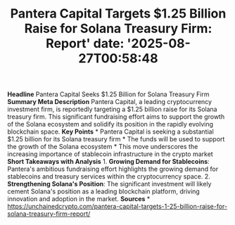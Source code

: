 ﻿---
title: "Pantera Capital Targets $1.25 Billion Raise for Solana Treasury Firm: Report'
date: '2025-08-27T00:58:48"
category: "Markets"
summary: ""
slug: "pantera capital targets 125 billion raise for solana treasur"
source_urls:
  - "https://unchainedcrypto.com/pantera-capital-targets-1-25-billion-raise-for-solana-treasury-firm-report/"
seo:
  title: "Pantera Capital Targets $1.25 Billion Raise for Solana Treasury Firm: Report | Hash n Hedge'
  description: '"
  keywords: ["news", "markets", "brief"]
---
**Headline** Pantera Capital Seeks $1.25 Billion for Solana Treasury Firm  **Summary Meta Description** Pantera Capital, a leading cryptocurrency investment firm, is reportedly targeting a $1.25 billion raise for its Solana treasury firm. This significant fundraising effort aims to support the growth of the Solana ecosystem and solidify its position in the rapidly evolving blockchain space.  **Key Points**  * Pantera Capital is seeking a substantial $1.25 billion for its Solana treasury firm * The funds will be used to support the growth of the Solana ecosystem * This move underscores the increasing importance of stablecoin infrastructure in the crypto market  **Short Takeaways with Analysis**  1. **Growing Demand for Stablecoins**: Pantera's ambitious fundraising effort highlights the growing demand for stablecoins and treasury services within the cryptocurrency space. 2. **Strengthening Solana's Position**: The significant investment will likely cement Solana's position as a leading blockchain platform, driving innovation and adoption in the market.  **Sources** * https://unchainedcrypto.com/pantera-capital-targets-1-25-billion-raise-for-solana-treasury-firm-report/ 
